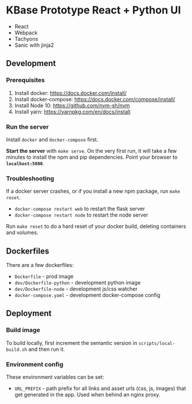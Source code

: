 # KBase Prototype React + Python UI

* React
* Webpack
* Tachyons
* Sanic with jinja2

## Development

### Prerequisites

1. Install docker: https://docs.docker.com/install/
1. Install docker-compose: https://docs.docker.com/compose/install/
1. Install Node 10: https://github.com/nvm-sh/nvm
1. Install yarn: https://yarnpkg.com/en/docs/install

### Run the server

Install `docker` and `docker-compose` first.

**Start the server** with `make serve`. On the very first run, it will take a few minutes to install the npm and pip dependencies. Point your browser to **`localhost:5000`**.

### Troubleshooting

If a docker server crashes, or if you install a new npm package, run `make reset`.
* `docker-compose restart web` to restart the flask server
* `docker-compose restart node` to restart the node server

Run `make reset` to do a hard reset of your docker build, deleting containers and volumes.

## Dockerfiles

There are a few dockerfiles:

* `Dockerfile` - prod image
* `dev/Dockerfile-python` - development python image
* `dev/Dockerfile-node` - development js/css watcher
* `docker-compose.yaml` - development docker-compose config

## Deployment

### Build image

To build locally, first increment the semantic version in `scripts/local-build.sh` and then run it.

### Environment config

These environment variables can be set:

- `URL_PREFIX` - path prefix for all links and asset urls (css, js, images) that get generated in the app. Used when behind an nginx proxy.
